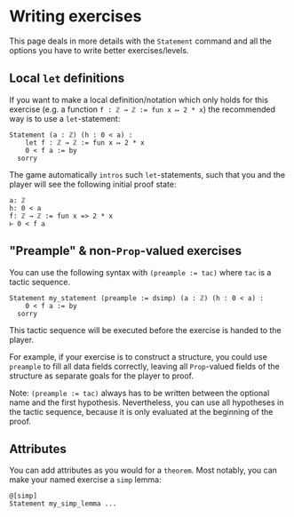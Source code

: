 # Writing exercises

This page deals in more details with the `Statement` command and all the options you have
to write better exercises/levels.


## Local `let` definitions

If you want to make a local definition/notation which only holds for this exercise (e.g.
a function `f : ℤ → ℤ := fun x ↦ 2 * x`) the recommended way is to use a `let`-statement:

```lean
Statement (a : ℤ) (h : 0 < a) :
    let f : ℤ → ℤ := fun x ↦ 2 * x
    0 < f a := by
  sorry
```

The game automatically `intros` such `let`-statements, such that you and the player will see
the following initial proof state:

```
a: ℤ
h: 0 < a
f: ℤ → ℤ := fun x => 2 * x
⊢ 0 < f a
```

## "Preample" & non-`Prop`-valued exercises

You can use the following syntax with `(preample := tac)` where `tac` is a tactic sequence.

```
Statement my_statement (preample := dsimp) (a : ℤ) (h : 0 < a) :
    0 < f a := by
  sorry
```

This tactic sequence will be executed before the exercise is handed to the player.

For example, if your exercise is to construct a structure, you could use `preample` to fill
all data fields correctly, leaving all `Prop`-valued fields of the structure as separate goals
for the player to proof.

Note: `(preample := tac)` always has to be written between the optional name and the first
hypothesis. Nevertheless, you can use all hypotheses in the tactic sequence, because it is
only evaluated at the beginning of the proof.

## Attributes

You can add attributes as you would for a `theorem`. Most notably, you can make your named exercise a `simp` lemma:

```lean
@[simp]
Statement my_simp_lemma ...
```
